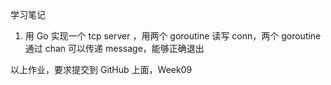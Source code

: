 学习笔记
1. 用 Go 实现一个 tcp server ，用两个 goroutine 读写 conn，两个 goroutine 通过 chan 可以传递 message，能够正确退出

以上作业，要求提交到 GitHub 上面，Week09 